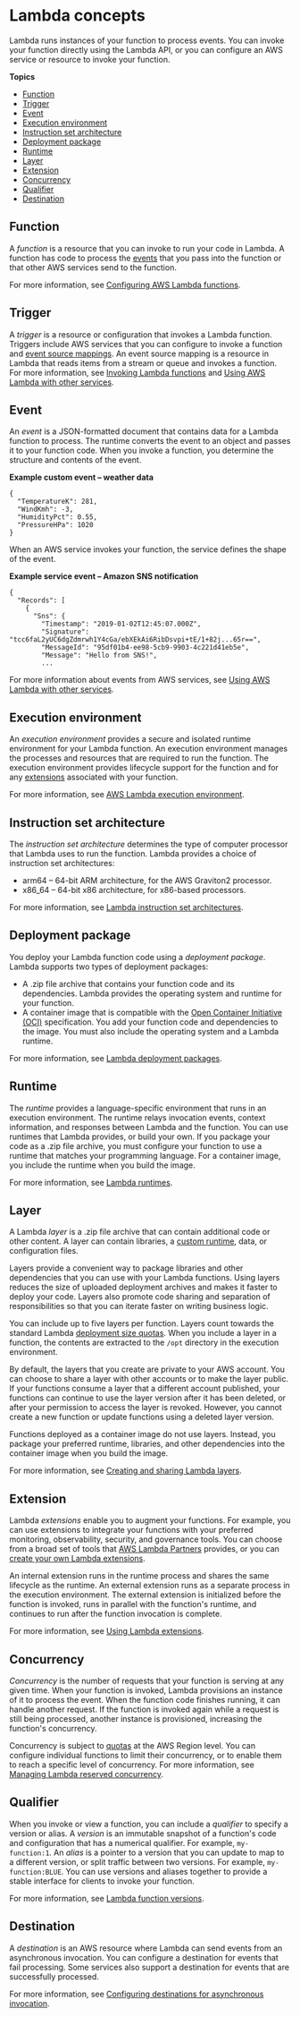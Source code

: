 # Lambda concepts<a name="gettingstarted-concepts"></a>

Lambda runs instances of your function to process events\. You can invoke your function directly using the Lambda API, or you can configure an AWS service or resource to invoke your function\.

**Topics**
+ [Function](#gettingstarted-concepts-function)
+ [Trigger](#gettingstarted-concepts-trigger)
+ [Event](#gettingstarted-concepts-event)
+ [Execution environment](#gettingstarted-concepts-ee)
+ [Instruction set architecture](#gettingstarted-concepts-arch)
+ [Deployment package](#gettingstarted-concepts-dp)
+ [Runtime](#gettingstarted-concepts-runtime)
+ [Layer](#gettingstarted-concepts-layer)
+ [Extension](#gettingstarted-concepts-extensions)
+ [Concurrency](#gettingstarted-concepts-concurrency)
+ [Qualifier](#gettingstarted-concepts-qualifier)
+ [Destination](#gettingstarted-concepts-destinations)

## Function<a name="gettingstarted-concepts-function"></a>

A *function* is a resource that you can invoke to run your code in Lambda\. A function has code to process the [events](#gettingstarted-concepts-event) that you pass into the function or that other AWS services send to the function\.

For more information, see [Configuring AWS Lambda functions](lambda-functions.md)\.

## Trigger<a name="gettingstarted-concepts-trigger"></a>

A *trigger* is a resource or configuration that invokes a Lambda function\. Triggers include AWS services that you can configure to invoke a function and [event source mappings](invocation-eventsourcemapping.md)\. An event source mapping is a resource in Lambda that reads items from a stream or queue and invokes a function\. For more information, see [Invoking Lambda functions](lambda-invocation.md) and [Using AWS Lambda with other services](lambda-services.md)\.

## Event<a name="gettingstarted-concepts-event"></a>

An *event* is a JSON\-formatted document that contains data for a Lambda function to process\. The runtime converts the event to an object and passes it to your function code\. When you invoke a function, you determine the structure and contents of the event\.

**Example custom event – weather data**  

```
{
  "TemperatureK": 281,
  "WindKmh": -3,
  "HumidityPct": 0.55,
  "PressureHPa": 1020
}
```

When an AWS service invokes your function, the service defines the shape of the event\.

**Example service event – Amazon SNS notification**  

```
{
  "Records": [
    {
      "Sns": {
        "Timestamp": "2019-01-02T12:45:07.000Z",
        "Signature": "tcc6faL2yUC6dgZdmrwh1Y4cGa/ebXEkAi6RibDsvpi+tE/1+82j...65r==",
        "MessageId": "95df01b4-ee98-5cb9-9903-4c221d41eb5e",
        "Message": "Hello from SNS!",
        ...
```

For more information about events from AWS services, see [Using AWS Lambda with other services](lambda-services.md)\.

## Execution environment<a name="gettingstarted-concepts-ee"></a>

An *execution environment* provides a secure and isolated runtime environment for your Lambda function\. An execution environment manages the processes and resources that are required to run the function\. The execution environment provides lifecycle support for the function and for any [extensions](#gettingstarted-concepts-extensions) associated with your function\.

For more information, see [AWS Lambda execution environment](runtimes-context.md)\.

## Instruction set architecture<a name="gettingstarted-concepts-arch"></a>

 The *instruction set architecture* determines the type of computer processor that Lambda uses to run the function\. Lambda provides a choice of instruction set architectures:
+ arm64 – 64\-bit ARM architecture, for the AWS Graviton2 processor\.
+ x86\_64 – 64\-bit x86 architecture, for x86\-based processors\.

For more information, see [Lambda instruction set architectures](foundation-arch.md)\.

## Deployment package<a name="gettingstarted-concepts-dp"></a>

You deploy your Lambda function code using a *deployment package*\. Lambda supports two types of deployment packages:
+ A \.zip file archive that contains your function code and its dependencies\. Lambda provides the operating system and runtime for your function\.
+ A container image that is compatible with the [Open Container Initiative \(OCI\)](https://opencontainers.org/) specification\. You add your function code and dependencies to the image\. You must also include the operating system and a Lambda runtime\.

For more information, see [Lambda deployment packages](gettingstarted-package.md)\.

## Runtime<a name="gettingstarted-concepts-runtime"></a>

The *runtime* provides a language\-specific environment that runs in an execution environment\. The runtime relays invocation events, context information, and responses between Lambda and the function\. You can use runtimes that Lambda provides, or build your own\. If you package your code as a \.zip file archive, you must configure your function to use a runtime that matches your programming language\. For a container image, you include the runtime when you build the image\.

For more information, see [Lambda runtimes](lambda-runtimes.md)\.

## Layer<a name="gettingstarted-concepts-layer"></a>

A Lambda *layer* is a \.zip file archive that can contain additional code or other content\. A layer can contain libraries, a [custom runtime](runtimes-custom.md), data, or configuration files\.

Layers provide a convenient way to package libraries and other dependencies that you can use with your Lambda functions\. Using layers reduces the size of uploaded deployment archives and makes it faster to deploy your code\. Layers also promote code sharing and separation of responsibilities so that you can iterate faster on writing business logic\.

You can include up to five layers per function\. Layers count towards the standard Lambda [deployment size quotas](gettingstarted-limits.md)\. When you include a layer in a function, the contents are extracted to the `/opt` directory in the execution environment\.

By default, the layers that you create are private to your AWS account\. You can choose to share a layer with other accounts or to make the layer public\. If your functions consume a layer that a different account published, your functions can continue to use the layer version after it has been deleted, or after your permission to access the layer is revoked\. However, you cannot create a new function or update functions using a deleted layer version\.

Functions deployed as a container image do not use layers\. Instead, you package your preferred runtime, libraries, and other dependencies into the container image when you build the image\.

For more information, see [Creating and sharing Lambda layers](configuration-layers.md)\.

## Extension<a name="gettingstarted-concepts-extensions"></a>

Lambda *extensions* enable you to augment your functions\. For example, you can use extensions to integrate your functions with your preferred monitoring, observability, security, and governance tools\. You can choose from a broad set of tools that [AWS Lambda Partners](http://aws.amazon.com/lambda/partners/) provides, or you can [create your own Lambda extensions](runtimes-extensions-api.md)\.

An internal extension runs in the runtime process and shares the same lifecycle as the runtime\. An external extension runs as a separate process in the execution environment\. The external extension is initialized before the function is invoked, runs in parallel with the function's runtime, and continues to run after the function invocation is complete\.

For more information, see [Using Lambda extensions](using-extensions.md)\.

## Concurrency<a name="gettingstarted-concepts-concurrency"></a>

*Concurrency* is the number of requests that your function is serving at any given time\. When your function is invoked, Lambda provisions an instance of it to process the event\. When the function code finishes running, it can handle another request\. If the function is invoked again while a request is still being processed, another instance is provisioned, increasing the function's concurrency\.

Concurrency is subject to [quotas](gettingstarted-limits.md) at the AWS Region level\. You can configure individual functions to limit their concurrency, or to enable them to reach a specific level of concurrency\. For more information, see [Managing Lambda reserved concurrency](configuration-concurrency.md)\.

## Qualifier<a name="gettingstarted-concepts-qualifier"></a>

When you invoke or view a function, you can include a *qualifier* to specify a version or alias\. A *version* is an immutable snapshot of a function's code and configuration that has a numerical qualifier\. For example, `my-function:1`\. An *alias* is a pointer to a version that you can update to map to a different version, or split traffic between two versions\. For example, `my-function:BLUE`\. You can use versions and aliases together to provide a stable interface for clients to invoke your function\.

For more information, see [Lambda function versions](configuration-versions.md)\.

## Destination<a name="gettingstarted-concepts-destinations"></a>

A *destination* is an AWS resource where Lambda can send events from an asynchronous invocation\. You can configure a destination for events that fail processing\. Some services also support a destination for events that are successfully processed\.

For more information, see [Configuring destinations for asynchronous invocation](invocation-async.md#invocation-async-destinations)\.